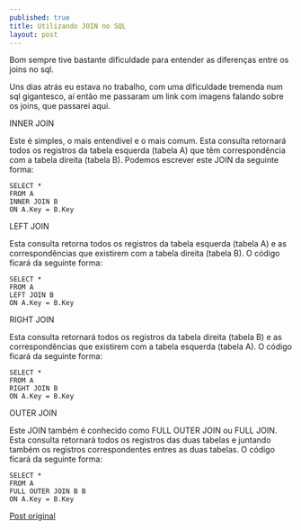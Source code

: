 ```yaml
---
published: true
title: Utilizando JOIN no SQL
layout: post
---
```

Bom sempre tive bastante dificuldade para entender as diferenças entre os joins no sql.

Uns dias atrás eu estava no trabalho, com uma dificuldade tremenda num sql gigantesco, aí então me passaram um link com imagens falando sobre os joins, que passarei aqui.

INNER JOIN

Este é simples, o mais entendível e o mais comum. Esta consulta retornará todos os registros da tabela esquerda (tabela A) que têm correspondência com a tabela direita (tabela B). Podemos escrever este JOIN da seguinte forma:

    SELECT *
    FROM A
    INNER JOIN B
    ON A.Key = B.Key

LEFT JOIN

Esta consulta retorna todos os registros da tabela esquerda (tabela A) e as correspondências que existirem com a tabela direita (tabela B). O código ficará da seguinte forma:

    SELECT *
    FROM A
    LEFT JOIN B
    ON A.Key = B.Key

RIGHT JOIN

Esta consulta retornará todos os registros da tabela direita (tabela B) e as correspondências que existirem com a tabela esquerda (tabela A). O código ficará da seguinte forma:

    SELECT *
    FROM A
    RIGHT JOIN B
    ON A.Key = B.Key

OUTER JOIN

Este JOIN também é conhecido como FULL OUTER JOIN ou FULL JOIN. Esta consulta retornará todos os registros das duas tabelas e juntando também os registros correspondentes entres as duas tabelas. O código ficará da seguinte forma:

    SELECT *
    FROM A
    FULL OUTER JOIN B B
    ON A.Key = B.Key
<a href="http://sqlfromhell.wordpress.com/2009/09/15/trabalhando-com-join/" target="_blank">Post original</a>